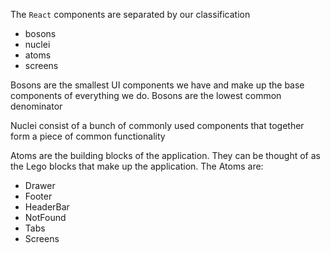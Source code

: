 The `React` components are separated by our classification
* bosons
* nuclei
* atoms
* screens

Bosons are the smallest UI components we have and make up the base components of everything we do. Bosons are the lowest common denominator

Nuclei consist of a bunch of commonly used components that together form a piece of common functionality

Atoms are the building blocks of the application. They can be thought of as the Lego blocks that make up the application. The Atoms are:
* Drawer
* Footer
* HeaderBar
* NotFound
* Tabs
* Screens
